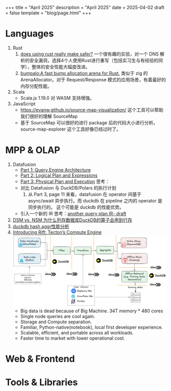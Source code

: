 +++
title = "April 2025"
description = "April 2025"
date = 2025-04-02
draft = false
template = "blog/page.html"
+++

# Languages
1. Rust
   1. [does using rust really make safer?](https://tweedegolf.nl/en/blog/152/does-using-rust-really-make-your-software-safer)
      一个很有趣的实验，对一个 DNS 解析的安全漏洞，选择4个人使用Rust进行重写（包括实习生与有经验的同学），整体的安全性能大幅度改进。
   2. [bumpalo:A fast bump allocation arena for Rust.](https://docs.rs/bumpalo/latest/bumpalo/)
      类似于 zig 的 ArenaAllocator。对于 Request/Response 模式的应用场景，有着最好的内存分配性能。
2. Scala
   - Scala.js 1.19.0 对 WASM 支持增强。
3. JavaScript 
   - https://evanw.github.io/source-map-visualization/ 这个工具可以帮助我们很好的理解 SourceMap
   - 基于 SourceMap 可以很好的进行 package 后的代码大小进行分析。source-map-explorer 这个工具好像已经过时了。

# MPP & OLAP
1. Datafusion
   - [Part 1: Query Engine Architecture](https://docs.google.com/presentation/d/1D3GDVas-8y0sA4c8EOgdCvEjVND4s2E7I6zfs67Y4j8/edit#slide=id.p)
   - [Part 2: Logical Plan and  Expressions](https://docs.google.com/presentation/d/1ypylM3-w60kVDW7Q6S99AHzvlBgciTdjsAfqNP85K30)
   - [Part 3: Physical Plan and Execution](https://docs.google.com/presentation/d/1cA2WQJ2qg6tx6y4Wf8FH2WVSm9JQ5UgmBWATHdik0hg)
   思考：
   - 对比 Datafusion 与 DuckDB/Polars 的执行计划
     1. 从 Part 3, page 11 来看，datafusion 在 operator 间基于 async/await 异步执行。而 duckdb 在 pipeline 之内的 operator 是同步执行的。
        这个可能是 duckdb 的性能优势。
   - 引入一个新的 IR 思考：[another query plan IR- draft](@/blog/2025-04-02-qir-design/index.md)
2. [DSM vs. NSM 为什么列存数据库DuckDB的算子会用到行存](https://zhuanlan.zhihu.com/p/1894867212713579084)
3. [duckdb hash aggr性能分析](https://duckdb.org/2024/03/29/external-aggregation.html)
4. [Introducing Rift: Tecton’s Compute Engine](https://www.tecton.ai/blog/introducing-rift-tectons-compute-engine/)
   ![img.png](img.png)
   - Big data is dead because of Big Machine. 34T memory * 480 cores
   - Single node queries are cool again.
   - Storage and Compute separation.
   - Familiar, Python-native(notebook), local first developer experience.
   - Scalable, efficient, and portable across all workloads.
   - Faster time to market with lower operational cost.

# Web & Frontend

# Tools & Libraries
